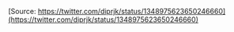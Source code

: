 [Source: https://twitter.com/diprjk/status/1348975623650246660](https://twitter.com/diprjk/status/1348975623650246660)